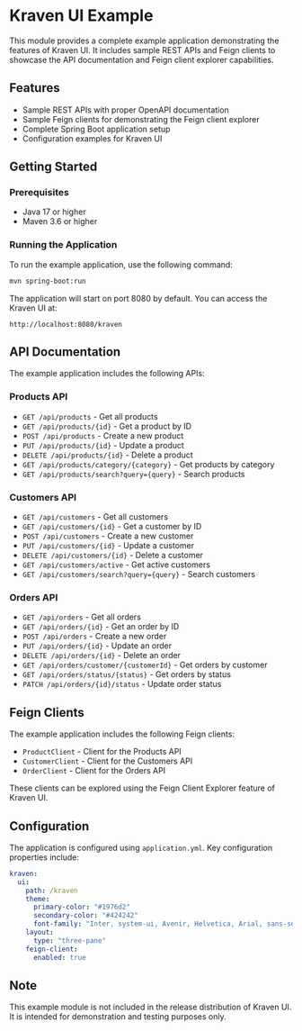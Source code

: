 # Kraven UI Example

This module provides a complete example application demonstrating the features of Kraven UI. It includes sample REST APIs and Feign clients to showcase the API documentation and Feign client explorer capabilities.

## Features

- Sample REST APIs with proper OpenAPI documentation
- Sample Feign clients for demonstrating the Feign client explorer
- Complete Spring Boot application setup
- Configuration examples for Kraven UI

## Getting Started

### Prerequisites

- Java 17 or higher
- Maven 3.6 or higher

### Running the Application

To run the example application, use the following command:

```bash
mvn spring-boot:run
```

The application will start on port 8080 by default. You can access the Kraven UI at:

```
http://localhost:8080/kraven
```

## API Documentation

The example application includes the following APIs:

### Products API

- `GET /api/products` - Get all products
- `GET /api/products/{id}` - Get a product by ID
- `POST /api/products` - Create a new product
- `PUT /api/products/{id}` - Update a product
- `DELETE /api/products/{id}` - Delete a product
- `GET /api/products/category/{category}` - Get products by category
- `GET /api/products/search?query={query}` - Search products

### Customers API

- `GET /api/customers` - Get all customers
- `GET /api/customers/{id}` - Get a customer by ID
- `POST /api/customers` - Create a new customer
- `PUT /api/customers/{id}` - Update a customer
- `DELETE /api/customers/{id}` - Delete a customer
- `GET /api/customers/active` - Get active customers
- `GET /api/customers/search?query={query}` - Search customers

### Orders API

- `GET /api/orders` - Get all orders
- `GET /api/orders/{id}` - Get an order by ID
- `POST /api/orders` - Create a new order
- `PUT /api/orders/{id}` - Update an order
- `DELETE /api/orders/{id}` - Delete an order
- `GET /api/orders/customer/{customerId}` - Get orders by customer
- `GET /api/orders/status/{status}` - Get orders by status
- `PATCH /api/orders/{id}/status` - Update order status

## Feign Clients

The example application includes the following Feign clients:

- `ProductClient` - Client for the Products API
- `CustomerClient` - Client for the Customers API
- `OrderClient` - Client for the Orders API

These clients can be explored using the Feign Client Explorer feature of Kraven UI.

## Configuration

The application is configured using `application.yml`. Key configuration properties include:

```yaml
kraven:
  ui:
    path: /kraven
    theme:
      primary-color: "#1976d2"
      secondary-color: "#424242"
      font-family: "Inter, system-ui, Avenir, Helvetica, Arial, sans-serif"
    layout:
      type: "three-pane"
    feign-client:
      enabled: true
```

## Note

This example module is not included in the release distribution of Kraven UI. It is intended for demonstration and testing purposes only.
